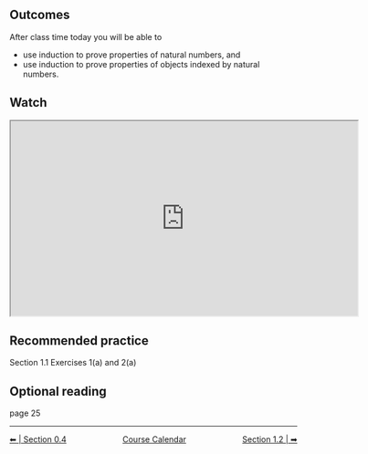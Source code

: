 ## Outcomes
After class time today you will be able to

* use induction to prove properties of natural numbers, and
* use induction to prove properties of objects indexed by natural numbers.

## Watch

<iframe class="lti-embed" style="width: 608px; height: 342px;" title="m425-Induction (09:32)" src="https://uweau.instructure.com/courses/641689/external_tools/retrieve?display=borderless&amp;url=https%3A%2F%2F2370711-5.kaf.kaltura.com%2Fbrowseandembed%2Findex%2Fmedia%2Fentryid%2F1_f5ivau3u%2FshowDescription%2Ffalse%2FshowTitle%2Ffalse%2FshowTags%2Ffalse%2FshowDuration%2Ffalse%2FshowOwner%2Ffalse%2FshowUploadDate%2Ffalse%2FplayerSize%2F608x342%2FplayerSkin%2F42909941%2F" width="608" height="342" allowfullscreen="allowfullscreen" webkitallowfullscreen="webkitallowfullscreen" mozallowfullscreen="mozallowfullscreen" allow="geolocation *; microphone *; camera *; midi *; encrypted-media *; autoplay *; clipboard-write *; display-capture *"></iframe>

## Recommended practice
Section 1.1 Exercises 1(a) and 2(a)

## Optional reading
page 25


 
<hr class="dashed double-spacing">

<div class = "justify" style="display:flex;justify-content:space-between;">
    <div sytle="align:left">
        <a class="btn info" href="page:📓 Section 0.4">⬅ | Section 0.4</a>
    </div>
    <div style="align:center">
        <a class="btn danger" href="page:📅 Full Course Schedule - Subject to Change">Course Calendar</a>
    </div>
    <div style="align:right">
        <a class="btn info" href="page:📓 Section 1.2">Section 1.2 | ➡</a>
    </div>
</div>